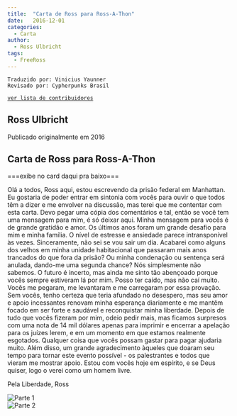 ```yaml
---
title:  "Carta de Ross para Ross-A-Thon"
date:   2016-12-01
categories: 
  - Carta
author:
  - Ross Ulbricht
tags:
  - FreeRoss
---
```


```
Traduzido por: Vinicius Yaunner
Revisado por: Cypherpunks Brasil
```
[```ver lista de contribuidores```](/about/#contribuidores)

## Ross Ulbricht
Publicado originalmente em 2016

## Carta de Ross para Ross-A-Thon

===exibe no card daqui pra baixo===

Olá a todos,
Ross aqui, estou escrevendo da prisão federal em Manhattan. Eu gostaria de poder entrar em sintonia com vocês para ouvir o que todos têm a dizer e me envolver na discussão, mas terei que me contentar com esta carta. Devo pegar uma cópia dos comentários e tal, então se você tem uma mensagem para mim, é só deixar aqui.
Minha mensagem para vocês é de grande gratidão e amor. Os últimos anos foram um grande desafio para mim e minha família. O nível de estresse e ansiedade parece intransponível às vezes. Sinceramente, não sei se vou sair um dia. Acabarei como alguns dos velhos em minha unidade habitacional que passaram mais anos trancados do que fora da prisão? Ou minha condenação ou sentença será anulada, dando-me uma segunda chance? Nós simplesmente não sabemos.
O futuro é incerto, mas ainda me sinto tão abençoado porque vocês sempre estiveram lá por mim. Posso ter caído, mas não caí muito. Vocês me pegaram, me levantaram e me carregaram por essa provação. Sem vocês, tenho certeza que teria afundado no desespero, mas seu amor e apoio incessantes renovam minha esperança diariamente e me mantêm focado em ser forte e saudável e reconquistar minha liberdade.
Depois de tudo que vocês fizeram por mim, odeio pedir mais, mas ficamos surpresos com uma nota de 14 mil dólares apenas para imprimir e encerrar a apelação para os juízes lerem, e em um momento em que estamos realmente esgotados. Qualquer coisa que vocês possam gastar para pagar ajudaria muito.
Além disso, um grande agradecimento àqueles que doaram seu tempo para tornar este evento possível - os palestrantes e todos que vieram me mostrar apoio. Estou com vocês hoje em espírito, e se Deus quiser, logo o verei como um homem livre.

Pela Liberdade,
Ross
<br />

![Parte 1](../stuff//Ross_a_thon_letter_2016_1.jpg)
<br />
![Parte 2](../stuff//Ross_a_thon_letter_2016_2.jpg)